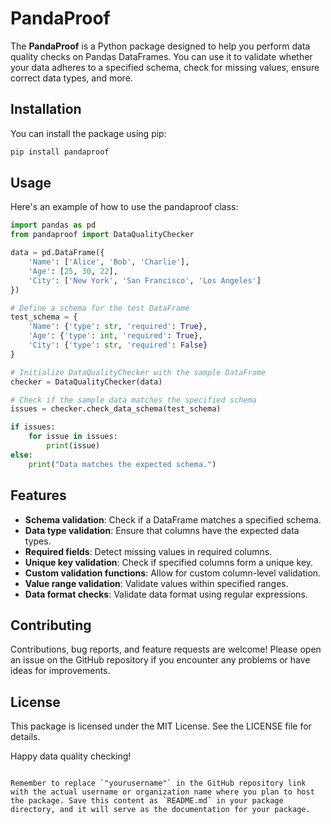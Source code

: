 
# PandaProof

The **PandaProof** is a Python package designed to help you perform data quality checks on Pandas DataFrames. You can use it to validate whether your data adheres to a specified schema, check for missing values, ensure correct data types, and more.

## Installation

You can install the package using pip:

```bash
pip install pandaproof
```

## Usage

Here's an example of how to use the pandaproof class:

```python
import pandas as pd
from pandaproof import DataQualityChecker

data = pd.DataFrame({
    'Name': ['Alice', 'Bob', 'Charlie'],
    'Age': [25, 30, 22],
    'City': ['New York', 'San Francisco', 'Los Angeles']
})

# Define a schema for the test DataFrame
test_schema = {
    'Name': {'type': str, 'required': True},
    'Age': {'type': int, 'required': True},
    'City': {'type': str, 'required': False}
}

# Initialize DataQualityChecker with the sample DataFrame
checker = DataQualityChecker(data)

# Check if the sample data matches the specified schema
issues = checker.check_data_schema(test_schema)

if issues:
    for issue in issues:
        print(issue)
else:
    print("Data matches the expected schema.")
```

## Features

- **Schema validation**: Check if a DataFrame matches a specified schema.
- **Data type validation**: Ensure that columns have the expected data types.
- **Required fields**: Detect missing values in required columns.
- **Unique key validation**: Check if specified columns form a unique key.
- **Custom validation functions**: Allow for custom column-level validation.
- **Value range validation**: Validate values within specified ranges.
- **Data format checks**: Validate data format using regular expressions.

## Contributing

Contributions, bug reports, and feature requests are welcome! Please open an issue on the GitHub repository if you encounter any problems or have ideas for improvements.

## License

This package is licensed under the MIT License. See the LICENSE file for details.

Happy data quality checking!
```

Remember to replace `"yourusername"` in the GitHub repository link with the actual username or organization name where you plan to host the package. Save this content as `README.md` in your package directory, and it will serve as the documentation for your package.
